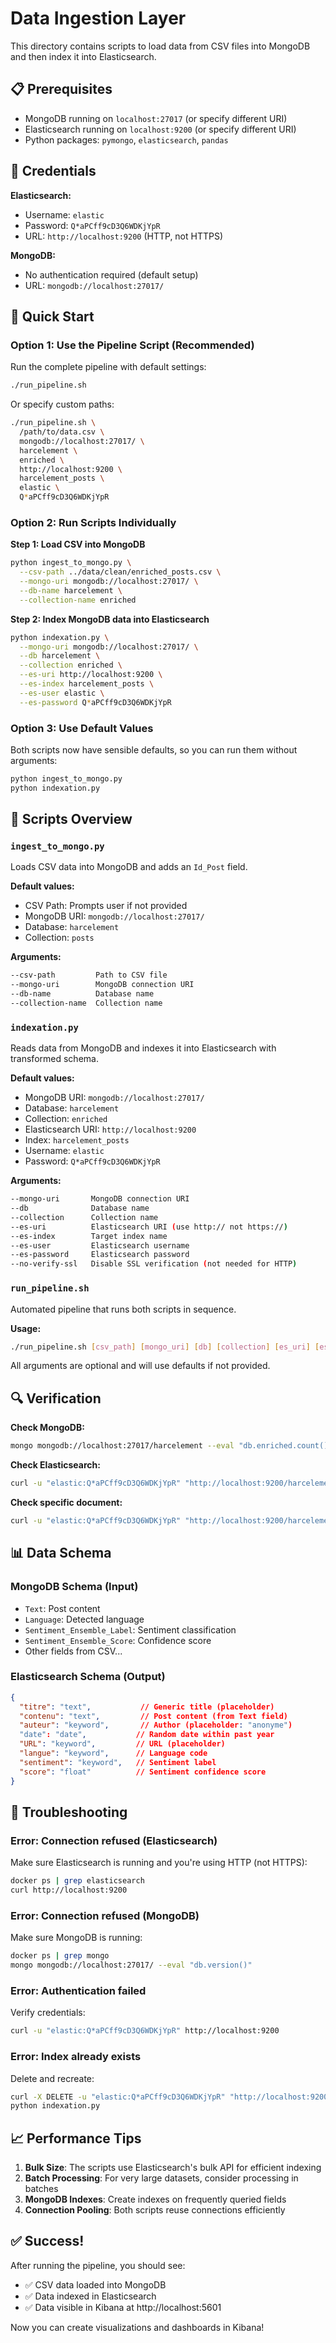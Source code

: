 # Data Ingestion Layer

This directory contains scripts to load data from CSV files into MongoDB and then index it into Elasticsearch.

## 📋 Prerequisites

- MongoDB running on `localhost:27017` (or specify different URI)
- Elasticsearch running on `localhost:9200` (or specify different URI)
- Python packages: `pymongo`, `elasticsearch`, `pandas`

## 🔐 Credentials

**Elasticsearch:**
- Username: `elastic`
- Password: `Q*aPCff9cD3Q6WDKjYpR`
- URL: `http://localhost:9200` (HTTP, not HTTPS)

**MongoDB:**
- No authentication required (default setup)
- URL: `mongodb://localhost:27017/`

## 🚀 Quick Start

### Option 1: Use the Pipeline Script (Recommended)

Run the complete pipeline with default settings:

```bash
./run_pipeline.sh
```

Or specify custom paths:

```bash
./run_pipeline.sh \
  /path/to/data.csv \
  mongodb://localhost:27017/ \
  harcelement \
  enriched \
  http://localhost:9200 \
  harcelement_posts \
  elastic \
  Q*aPCff9cD3Q6WDKjYpR
```

### Option 2: Run Scripts Individually

**Step 1: Load CSV into MongoDB**

```bash
python ingest_to_mongo.py \
  --csv-path ../data/clean/enriched_posts.csv \
  --mongo-uri mongodb://localhost:27017/ \
  --db-name harcelement \
  --collection-name enriched
```

**Step 2: Index MongoDB data into Elasticsearch**

```bash
python indexation.py \
  --mongo-uri mongodb://localhost:27017/ \
  --db harcelement \
  --collection enriched \
  --es-uri http://localhost:9200 \
  --es-index harcelement_posts \
  --es-user elastic \
  --es-password Q*aPCff9cD3Q6WDKjYpR
```

### Option 3: Use Default Values

Both scripts now have sensible defaults, so you can run them without arguments:

```bash
python ingest_to_mongo.py
python indexation.py
```

## 📁 Scripts Overview

### `ingest_to_mongo.py`

Loads CSV data into MongoDB and adds an `Id_Post` field.

**Default values:**
- CSV Path: Prompts user if not provided
- MongoDB URI: `mongodb://localhost:27017/`
- Database: `harcelement`
- Collection: `posts`

**Arguments:**
```bash
--csv-path         Path to CSV file
--mongo-uri        MongoDB connection URI
--db-name          Database name
--collection-name  Collection name
```

### `indexation.py`

Reads data from MongoDB and indexes it into Elasticsearch with transformed schema.

**Default values:**
- MongoDB URI: `mongodb://localhost:27017/`
- Database: `harcelement`
- Collection: `enriched`
- Elasticsearch URI: `http://localhost:9200`
- Index: `harcelement_posts`
- Username: `elastic`
- Password: `Q*aPCff9cD3Q6WDKjYpR`

**Arguments:**
```bash
--mongo-uri       MongoDB connection URI
--db              Database name
--collection      Collection name
--es-uri          Elasticsearch URI (use http:// not https://)
--es-index        Target index name
--es-user         Elasticsearch username
--es-password     Elasticsearch password
--no-verify-ssl   Disable SSL verification (not needed for HTTP)
```

### `run_pipeline.sh`

Automated pipeline that runs both scripts in sequence.

**Usage:**
```bash
./run_pipeline.sh [csv_path] [mongo_uri] [db] [collection] [es_uri] [es_index] [es_user] [es_password]
```

All arguments are optional and will use defaults if not provided.

## 🔍 Verification

**Check MongoDB:**
```bash
mongo mongodb://localhost:27017/harcelement --eval "db.enriched.count()"
```

**Check Elasticsearch:**
```bash
curl -u "elastic:Q*aPCff9cD3Q6WDKjYpR" "http://localhost:9200/harcelement_posts/_count"
```

**Check specific document:**
```bash
curl -u "elastic:Q*aPCff9cD3Q6WDKjYpR" "http://localhost:9200/harcelement_posts/_search?size=1&pretty"
```

## 📊 Data Schema

### MongoDB Schema (Input)
- `Text`: Post content
- `Language`: Detected language
- `Sentiment_Ensemble_Label`: Sentiment classification
- `Sentiment_Ensemble_Score`: Confidence score
- Other fields from CSV...

### Elasticsearch Schema (Output)
```json
{
  "titre": "text",           // Generic title (placeholder)
  "contenu": "text",         // Post content (from Text field)
  "auteur": "keyword",       // Author (placeholder: "anonyme")
  "date": "date",           // Random date within past year
  "URL": "keyword",         // URL (placeholder)
  "langue": "keyword",      // Language code
  "sentiment": "keyword",   // Sentiment label
  "score": "float"          // Sentiment confidence score
}
```

## 🐛 Troubleshooting

### Error: Connection refused (Elasticsearch)

Make sure Elasticsearch is running and you're using HTTP (not HTTPS):
```bash
docker ps | grep elasticsearch
curl http://localhost:9200
```

### Error: Connection refused (MongoDB)

Make sure MongoDB is running:
```bash
docker ps | grep mongo
mongo mongodb://localhost:27017/ --eval "db.version()"
```

### Error: Authentication failed

Verify credentials:
```bash
curl -u "elastic:Q*aPCff9cD3Q6WDKjYpR" http://localhost:9200
```

### Error: Index already exists

Delete and recreate:
```bash
curl -X DELETE -u "elastic:Q*aPCff9cD3Q6WDKjYpR" "http://localhost:9200/harcelement_posts"
python indexation.py
```

## 📈 Performance Tips

1. **Bulk Size**: The scripts use Elasticsearch's bulk API for efficient indexing
2. **Batch Processing**: For very large datasets, consider processing in batches
3. **MongoDB Indexes**: Create indexes on frequently queried fields
4. **Connection Pooling**: Both scripts reuse connections efficiently

## ✅ Success!

After running the pipeline, you should see:
- ✅ CSV data loaded into MongoDB
- ✅ Data indexed in Elasticsearch
- ✅ Data visible in Kibana at http://localhost:5601

Now you can create visualizations and dashboards in Kibana!
